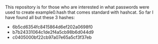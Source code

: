 This repository is for those who are interested in what passwords were used to create example0.hash 
that comes standard with hashcat. So far I have found all but these 3 hashes:
* 6b5cd6354fc8415864d6ef202a0698f0
* b7b24331064c1de2f4a5cb98b6d044d9
* c0405000bf22cb97a07e65a5cf3f37eb
